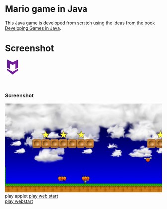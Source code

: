 # Mario game in Java
This Java game is developed from scratch using the ideas from the book [Developing Games in Java](http://www.brackeen.com/javagamebook/). 
# Screenshot
![alt text](https://github.com/adam-p/markdown-here/raw/master/src/common/images/icon48.png "Logo Title Text 1")


<html>
<body>
<br>
<h3>Screenshot</h3>
<img src="https://github.com/amirnasri/Java_game/blob/master/Screenshot.png" alt="Screen Shot">
<applet code="HelloWorld.class" codebase="https://amirnasri.github.io"> play applet </applet>
<a href="https://amirnasri.github.io/JNLPExample.jnlp"> play web start</a>
<br>
<a href="https://raw.githubusercontent.com/amirnasri/Java_game/master/JNLPExample.jnlp" download> play webstart</a>
</body>
</html>
